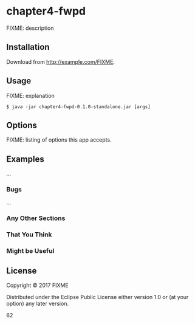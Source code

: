 # chapter4-fwpd

FIXME: description

## Installation

Download from http://example.com/FIXME.

## Usage

FIXME: explanation

    $ java -jar chapter4-fwpd-0.1.0-standalone.jar [args]

## Options

FIXME: listing of options this app accepts.

## Examples

...

### Bugs

...

### Any Other Sections
### That You Think
### Might be Useful

## License

Copyright © 2017 FIXME

Distributed under the Eclipse Public License either version 1.0 or (at
your option) any later version.


62

